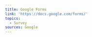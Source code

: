 ```yaml
---
title: Google Forms
link: 'https://docs.google.com/forms/'
topics:
  - Survey
sources: Google
---
```

